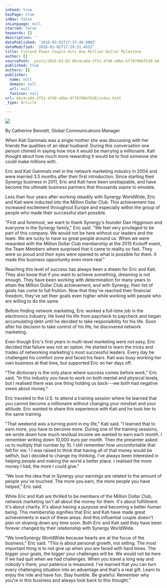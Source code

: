 ```yaml
---
inFeed: true
hasPage: true
inNav: false
inLanguage: null
starred: false
keywords: []
description: ''
datePublished: '2016-03-02T17:37:40.608Z'
dateModified: '2016-03-02T17:29:31.455Z'
title: Finland Power Couple Hits One Million Dollar Milestone
author: []
sourcePath: _posts/2016-03-02-66c4ca84-3f51-4740-a9be-6f70708bfb30.md
published: true
authors: []
publisher:
  name: null
  domain: null
  url: null
  favicon: null
url: 66c4ca84-3f51-4740-a9be-6f70708bfb30/index.html
_type: Article

---
```

![](https://the-grid-user-content.s3-us-west-2.amazonaws.com/b4f79a6a-4d2c-4bc0-a1a5-cc77c1a07b5c.png)

By Catherine Bennett, Global Communications Manager

When Kati Gammals was a single mother she was discussing with her friends the qualities of an ideal husband. During this conversation one person chimed in saying how nice it would be marrying a millionaire. Kati thought about how much more rewarding it would be to find someone she could make millions with.

Eric and Kati Gammals met in the network marketing industry in 2004 and were married 3.5 months after their first introduction. Since starting their Synergy business in 2011, Eric and Kati have been unstoppable, and have become the ultimate business partners that thousands aspire to emulate.

Less than four years after working steadily with Synergy WorldWide, Eric and Kati were inducted into the Million Dollar Club. This achievement has increased excitement throughout Europe and especially within the group of people who made their successful start possible.

"First and foremost, we want to thank Synergy's founder Dan Higginson and everyone in the Synergy family," Eric said. "We feel very privileged to be part of this company. We would not be here without our leaders and the team. We are lucky to have so great people around us. When we were rewarded with the Million Dollar Club membership at the 2015 Kickoff event, the Team Members where surprised that it came to reality so fast. They were so proud and their eyes were opened to what is possible for them. It made this business opportunity even more real."

Reaching this level of success has always been a dream for Eric and Kati. They also know that if you want to achieve something, dreaming is not enough. They have been working with determination for many years to attain the Million Dollar Club achievement, and with Synergy, their list of goals has come to full fruition. Now that they've reached their financial freedom, they've set their goals even higher while working with people who are willing to do the same.

Before finding network marketing, Eric worked a full-time job in the electronics industry. He lived his life from paycheck to paycheck and began accumulating debt until he decided to take responsibility for his life. Soon after his decision to take control of his life, he discovered network marketing.

Even though Eric's first years in multi-level marketing were not easy, Eric decided that failure was not an option. He started to learn the tricks and trades of networking marketing's most successful leaders. Every day he challenged his comfort zone and faced his fears. Kati was busy working her own business at that time, but supported Eric on her days off.

"The dictionary is the only place where success comes before work," Eric said. "In this industry you have to work on both mental and physical levels, but I realised there was one thing holding us back---we both had negative views about money."

Eric traveled to the U.S. to attend a training session where he learned that you cannot become a millionaire without changing your mindset and your attitude. Eric wanted to share this experience with Kati and he took her to the same training.

"That weekend was a turning point in my life," Kati said. "I learned that to earn more, you have to become more. During one of the training sessions, we wrote down how much residual income we wanted to earn each month. I remember writing down 10,000 euro per month. Then the presenter asked us to multiply that number by 10\. I still remember how uncomfortable that felt for me. ! I was raised to think that having all of that money would be selfish, but I decided to change my thinking. I've always been interested in helping people and making the world a better place. I realised the more money I had, the more I could give."

"We love the idea that in Synergy your earnings are related to the amount of people you've touched. The more you earn, the more people you have helped," Eric said.

While Eric and Kati are thrilled to be members of the Million Dollar Club, network marketing isn't all about the money for them. It's about fulfillment. It's about charity. It's about having a purpose and becoming a better human being. This membership signifies that Eric and Kati have made great achievements in each of these areas. And this influential couple doesn't plan on slowing down any time soon. Both Eric and Kati said they have been forever changed by their relationship with Synergy WorldWide.

"We loveSynergy WorldWide because hearts are at the focus of the business," Eric said. "This is about personal growth, not selling. The most important thing is to not give up when you are faced with hard times. The bigger your goals, the bigger your challenges will be. We would not be here if we had quit when we had challenges. When you travel a long way and nobody's there, your patience is measured. I've learned that you can turn every challenging situation into an advantage and that's a real gift. Learn to enjoy the ride and have fun. Stay humble. Be grateful. Remember why you're in this business and always look back to this thought." 

[][0]

[0]: http://synergyworldwide.com/sites/legacymag/eu/0315/en/Gammals-MillionDollarClub.html